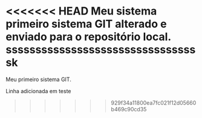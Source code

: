<<<<<<< HEAD
Meu sistema primeiro sistema GIT alterado e enviado para o repositório local.
sssssssssssssssssssssssssssssssssk
=======
Meu primeiro sistema GIT.


Linha adicionada em teste
>>>>>>> 929f34a11800ea7fc021f12d05660b469c90cd35
